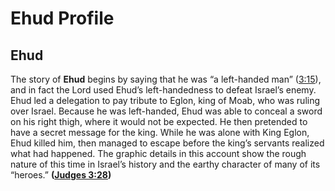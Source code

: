 # Ehud Profile

## Ehud

The story of **Ehud** begins by saying that he was “a left-handed man” ([3:15](https://www.esv.org/Judges+3%3A15/)), and in fact the Lord used Ehud’s left-handedness to defeat Israel’s enemy. Ehud led a delegation to pay tribute to Eglon, king of Moab, who was ruling over Israel. Because he was left-handed, Ehud was able to conceal a sword on his right thigh, where it would not be expected. He then pretended to have a secret message for the king. While he was alone with King Eglon, Ehud killed him, then managed to escape before the king’s servants realized what had happened. The graphic details in this account show the rough nature of this time in Israel’s history and the earthy character of many of its “heroes.” **([Judges 3:28](https://www.esv.org/Judges+3%3A28/))**

